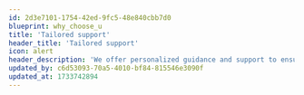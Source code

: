 ```yaml
---
id: 2d3e7101-1754-42ed-9fc5-48e840cbb7d0
blueprint: why_choose_u
title: 'Tailored support'
header_title: 'Tailored support'
icon: alert
header_description: 'We offer personalized guidance and support to ensure that every individual receives the most relevant and effective support, no matter where they are in their career path.'
updated_by: c6d53093-70a5-4010-bf84-815546e3090f
updated_at: 1733742894
---
```

